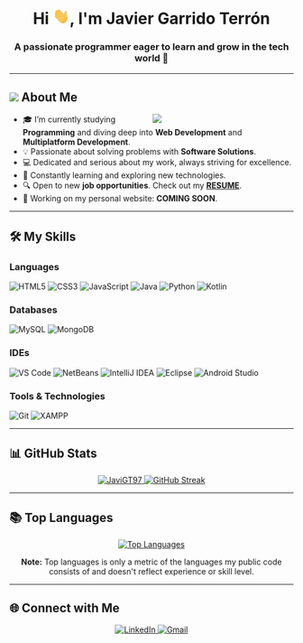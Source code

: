 <h1 align="center">Hi <img src="https://raw.githubusercontent.com/ABSphreak/ABSphreak/master/gifs/Hi.gif" width="30px">, I'm Javier Garrido Terrón</h1>
<h3 align="center">A passionate programmer eager to learn and grow in the tech world 🌱</h3>

---

## <picture><img src="https://github.com/7oSkaaa/7oSkaaa/blob/main/Images/about_me.gif?raw=true" width="50px"></picture> **About Me**

<picture> <img align="right" src="https://github.com/7oSkaaa/7oSkaaa/blob/main/Images/Right_Side.gif?raw=true" width="250px"></picture>

- 🎓 I’m currently studying **Programming** and diving deep into **Web Development** and **Multiplatform Development**.
- 💡 Passionate about solving problems with **Software Solutions**.
- 💻 Dedicated and serious about my work, always striving for excellence.
- 🌱 Constantly learning and exploring new technologies.
- 🔍 Open to new **job opportunities**. Check out my [**RESUME**](https://drive.google.com/file/d/1LN-WWstz2mYD9z4bwMqOF8J9z3-QODlF/view?usp=sharing).
- 🚀 Working on my personal website: **COMING SOON**.

---

## 🛠️ **My Skills**

### **Languages**
![HTML5](https://img.shields.io/badge/HTML5-E34F26?style=for-the-badge&logo=html5&logoColor=white)
![CSS3](https://img.shields.io/badge/CSS3-1572B6?style=for-the-badge&logo=css3&logoColor=white)
![JavaScript](https://img.shields.io/badge/JavaScript-F7DF1E?style=for-the-badge&logo=javascript&logoColor=black)
![Java](https://img.shields.io/badge/Java-ED8B00?style=for-the-badge&logo=java&logoColor=white)
![Python](https://img.shields.io/badge/Python-3670A0?style=for-the-badge&logo=python&logoColor=ffdd54)
![Kotlin](https://img.shields.io/badge/Kotlin-7F52FF?style=for-the-badge&logo=kotlin&logoColor=white)

### **Databases**
![MySQL](https://img.shields.io/badge/MySQL-00000F?style=for-the-badge&logo=mysql&logoColor=white)
![MongoDB](https://img.shields.io/badge/MongoDB-4EA94B?style=for-the-badge&logo=mongodb&logoColor=white)

### **IDEs**
![VS Code](https://img.shields.io/badge/Visual_Studio_Code-0078D4?style=for-the-badge&logo=visual%20studio%20code&logoColor=white)
![NetBeans](https://img.shields.io/badge/NetBeans-1B6AC6?style=for-the-badge&logo=apache-netbeans-ide&logoColor=white)
![IntelliJ IDEA](https://img.shields.io/badge/IntelliJ_IDEA-000000?style=for-the-badge&logo=intellij-idea&logoColor=white)
![Eclipse](https://img.shields.io/badge/Eclipse-FE7A16?style=for-the-badge&logo=Eclipse&logoColor=white)
![Android Studio](https://img.shields.io/badge/Android_Studio-3DDC84?style=for-the-badge&logo=android-studio&logoColor=white)

### **Tools & Technologies**
![Git](https://img.shields.io/badge/Git-F05032?style=for-the-badge&logo=git&logoColor=white)
![XAMPP](https://img.shields.io/badge/XAMPP-F37623?style=for-the-badge&logo=xampp&logoColor=white)

---

## 📊 **GitHub Stats**

<p align="center">
  <a href="https://github.com/JaviGT97">
    <img width="49.5%" src="https://github-readme-stats.vercel.app/api?username=JaviGT97&show_icons=true&theme=dark" alt="JaviGT97">
    <img width="49.5%" src="https://github-readme-streak-stats.herokuapp.com?user=JaviGT97&theme=dark" alt="GitHub Streak">
  </a>
</p>

---

## 📚 **Top Languages**

<p align="center">
  <a href="https://github.com/JaviGT97">
    <img src="https://github-readme-stats.vercel.app/api/top-langs/?username=JaviGT97&langs_count=8&layout=compact&theme=dark" alt="Top Languages">
  </a>
</p>

<p align="center">
  <b>Note:</b> Top languages is only a metric of the languages my public code consists of and doesn't reflect experience or skill level.
</p>

---

## 🌐 **Connect with Me**
<p align="center">
  <a href="https://www.linkedin.com/in/javier-garrido-terron/" target="_blank">
    <img src="https://img.shields.io/badge/LinkedIn-0077B5?style=for-the-badge&logo=linkedin&logoColor=white" alt="LinkedIn">
  </a>
  <a href="mailto:garridoterronjavier@gmail.com">
    <img src="https://img.shields.io/badge/Gmail-D14836?style=for-the-badge&logo=gmail&logoColor=white" alt="Gmail">
  </a>
</p>
